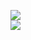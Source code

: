 [![](https://img.shields.io/badge/Made%20With-Github%20Spray-lightgrey.svg?style=for-the-badge&logo=github)](https://github.com/Annihil/github-spray#7318)  
[![](https://i.imgur.com/2DrTn0Z.gif)](https://github.com/Annihil/github-spray)